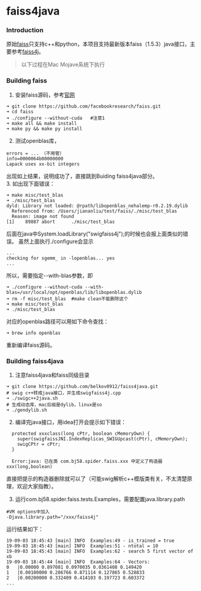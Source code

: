 # faiss4java

### Introduction

原始[faiss](https://github.com/facebookresearch/faiss)只支持c++和python，本项目支持最新版本faiss（1.5.3）java接口，主要参考[faiss4j](https://github.com/thenetcircle/faiss4j.git)。
> 以下过程在Mac Mojave系统下执行

### Building faiss
1. 安装faiss源码，参考[官网](https://github.com/facebookresearch/faiss/blob/master/INSTALL.md)

```
➜ git clone https://github.com/facebookresearch/faiss.git
➜ cd faiss
➜ ./configure --without-cuda   #注意1
➜ make all && make install
➜ make py && make py install
```
2. 测试openblas库，

```
errors = ... （不用管）
info=0000064b00000000
Lapack uses xx-bit integers
```
出现如上结果，说明成功了，直接跳到Buiding faiss4java部分。  
3. 如出现下面错误：
```
➜ make misc/test_blas
➜ ./misc/test_blas
dyld: Library not loaded: @rpath/libopenblas_nehalemp-r0.2.19.dylib
  Referenced from: /Users/jiananliu/test/faiss/./misc/test_blas
  Reason: image not found
[1]    89887 abort      ./misc/test_blas
```
后面在java中System.loadLibrary("swigfaiss4j");的时候也会报上面类似的错误。
虽然上面执行./configure会显示

```
...
checking for sgemm_ in -lopenblas... yes
...
```
  
所以，需要指定--with-blas参数，即
```
➜ ./configure --without-cuda --with-blas=/usr/local/opt/openblas/lib/libopenblas.dylib
➜ rm -f misc/test_blas  #make clean不能删除这个
➜ make misc/test_blas
➜ ./misc/test_blas
```

对应的openblas路径可以用如下命令查找：

```
➜ brew info openblas
```
重新编译faiss源码。
### Building faiss4java
1. 注意faiss4java和faiss同级目录

```
➜ git clone https://github.com/belkov0912/faiss4java.git
# swig c++转成java接口，并生成swigfaiss4j.cpp
➜ ./swigc++2java.sh
# 生成动态库，mac后缀是dylib，linux是so
➜ ./gendylib.sh
```

2. 编译完java接口，用idea打开会提示如下错误：

```
  protected xxxclass(long cPtr, boolean cMemoryOwn) {
    super(swigfaissJNI.IndexReplicas_SWIGUpcast(cPtr), cMemoryOwn);
    swigCPtr = cPtr;
  }
  
  Error:java: 已在类 com.bj58.spider.faiss.xxx 中定义了构造器 xxx(long,boolean)
```
直接把提示的构造器删除就可以了（可能swig解析c++模版类有关，不太清楚原理，欢迎大家指教）。

3. 运行com.bj58.spider.faiss.tests.Examples，需要配置java.library.path

```
#VM options中加入
-Djava.library.path="/xxx/faiss4j" 
```
运行结果如下：
```
19-09-03 18:45:43 [main] INFO  Examples:49 - is_trained = true
19-09-03 18:45:43 [main] INFO  Examples:51 - ntotal = 10
19-09-03 18:45:43 [main] INFO  Examples:62 - search 5 first vector of xb
19-09-03 18:45:44 [main] INFO  Examples:64 - Vectors:
0	|0.00000 0.897081 0.0970035 0.0361408 0.149420 
1	|0.00100000 0.286766 0.871114 0.127865 0.528833 
2	|0.00200000 0.332409 0.414103 0.197723 0.603372 
...
```



